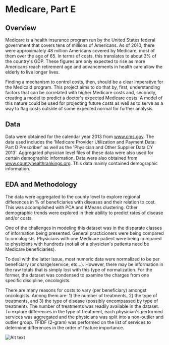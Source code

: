 # Medicare, Part E

## Overview
Medicare is a health insurance program run by the United States federal government that covers tens of millions of Americans. As of 2010, there were approximately 48 million Americans covered by Medicare, most of them over the age of 65. In terms of costs, this translates to about 3% of the country's GDP. These figures are only expected to rise as more Americans reach retirement age and advancements in health care allow the elderly to live longer lives. 

Finding a mechanism to control costs, then, should be a clear imperative for the Medicaid program. This project aims to do that by, first, understanding factors that can be correlated with higher Medicare costs and, secondly, creating a model to predict a  doctor's expected Medicare costs. A model of this nature could be used for projecting future costs as well as to serve as a way to flag costs outside of some expected normal for further analysis.

## Data
Data were obtained for the calendar year 2013 from www.cms.gov. The data used includes the 'Medicare Provider Utilization and Payment Data: Part D Prescriber' as well as the 'Physician and Other Supplier Data CY 2013'. Aggregated physician level files of these data were also used for certain demographic information. Data were also obtained from www.countyhealthrankings.org. This data mainly contained demographic information. 

## EDA and Methodology
The data were aggregated to the county level to explore regional differences in % of beneficiaries with diseases and their relation to cost. This was accomplished with PCA and KMeans clustering. Other demographic trends were explored in their ability to predict rates of disease and/or costs. 

One of the challenges in modeling this dataset was in the disparate classes of information being presented. General practicioners were being compared to oncologists. Physicians with one Medicare patient were being compared to physicians with hundreds (not all of a physician's patients need be Medicare beneficiaries). 

To deal with the latter issue, most numeric data were normalized to be per beneficiary (or charge/service, etc...). However, there may be information in the raw totals that is simply lost with this type of normalization. For the former, the dataset was condensed to examine the charges from one specific discipline, oncologists. 

There are many reasons for costs to vary (per beneficiary) amongst oncologists. Among them are: 1) the number of treatments, 2) the type of treatments, and 3) the type of disease (possibly encompassed by type of treatment). The number of treatments was readily available in the dataset. To explore differences in the type of treatment, each physician's performed services was aggregated and the physicians was split into a non-outlier and outlier group. TFIDF (2-gram) was performed on the list of services to determine differences in the order of feature importance. 

![Alt text](https://github.com/d-tang/medicare-project/blob/county_eda/cancer_charge_hist.png)
